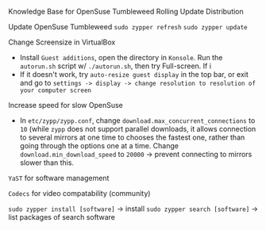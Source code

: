 Knowledge Base for OpenSuse Tumbleweed Rolling Update Distribution

Update OpenSuse Tumbleweed
`sudo zypper refresh`
`sudo zypper update`

Change Screensize in VirtualBox
- Install `Guest additions`, open the directory in `Konsole`. Run the `autorun.sh` script w/ `./autorun.sh`, then try Full-screen. If i
- If it doesn't work, try  `auto-resize guest display` in the top bar, or exit and go to `settings -> display -> change resolution to resolution of your computer screen`

Increase speed for slow OpenSuse   
- In `etc/zypp/zypp.conf`, change `download.max_concurrent_connections` to `10` (while `zypp` does not support parallel downloads, it allows connection to several mirrors at one time to chooses the fastest one, rather than going through the options one at a time. Change `download.min_download_speed` to `20000` -> prevent connecting to mirrors slower than this. 

`YaST` for software management

`Codecs` for video compatability (community)

`sudo zypper install [software]` -> install 
`sudo zypper search [software]` -> list packages of search software
